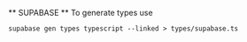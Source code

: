 ** SUPABASE **
To generate types use

```shell
supabase gen types typescript --linked > types/supabase.ts
```
